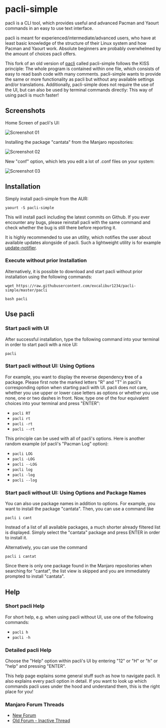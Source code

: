 # pacli-simple

pacli is a CLI tool, which provides useful and advanced Pacman and Yaourt commands in an easy to use text interface. 

pacli is meant for experienced/intermediate/advanced users, who have at least basic knowledge of the structure of their Linux system and how Pacman and Yaourt work. Absolute beginners are probably overwhelmed by the amount of choices pacli offers.

This fork of an old version of [pacli](https://github.com/Manjaro-Pek/pacli/tree/f98e9226eb75ea00217481f436399328fe73d3ae) called pacli-simple follows the KISS principle: The whole program is contained within one file, which consists of easy to read bash code with many comments. pacli-simple wants to provide the same or more functionality as pacli but without any available settings and/or translations. Additionally, pacli-simple does not require the use of the UI, but can also be used by terminal commands directly: This way of using pacli is much faster!


## Screenshots

Home Screen of pacli's UI:

![Screenshot 01](http://s18.postimg.org/8dz7xjlzt/screen.png)


Installing the package "cantata" from the Manjaro repositories:

![Screenshot 02](http://s32.postimg.org/50okof26t/pacli_simple2.gif)


New "conf" option, which lets you edit a lot of .conf files on your system:

![Screenshot 03](http://s17.postimg.org/tvujdlyjj/screen_png.jpg)


## Installation

Simply install pacli-simple from the AUR:
```
yaourt -S pacli-simple
```
This will install pacli including the latest commits on Github. If you ever encounter any bugs, please reinstall pacli with the same command and check whether the bug is still there before reporting it.

It is highly recommended to use an utility, which notifies the user about available updates alongside of pacli. Such a lightweight utility is for example [update-notifier](https://github.com/Chrysostomus/update-notifier).

### Execute without prior Installation
Alternatively, it is possible to download and start pacli without prior installation using the following commands:
```
wget https://raw.githubusercontent.com/excalibur1234/pacli-simple/master/pacli
```
```
bash pacli
```


## Use pacli

### Start pacli with UI
After successful installation, type the following command into your terminal in order to start pacli with a nice UI:
```
pacli
```

### Start pacli without UI: Using Options
For example, you want to display the **r**everse dependency **t**ree of a package. Please first note the marked letters "R" and "T" in pacli's corresponding option when starting pacli with UI.
pacli does not care, whether you use upper or lower case letters as options or whether you use none, one or two dashes in front. Now, type one of the four equivalent choices into your terminal and press "ENTER": 
- `pacli RT`
- `pacli rt`
- `pacli -rt`
- `pacli --rt`

This principle can be used with all of pacli's options. Here is another random example (of pacli's "Pacman Log" option):
- `pacli LOG`
- `pacli -LOG`
- `pacli --LOG`
- `pacli log`
- `pacli -log`
- `pacli --log`

### Start pacli without UI: Using Options and Package Names

You can also use package names in addition to options. For example, you want to install the package "cantata". Then, you can use a command like
```
pacli i cant
```
Instead of a list of all available packages, a much shorter already filtered list is displayed. Simply select the "cantata" package and press ENTER in order to install it.


Alternatively, you can use the command
```
pacli i cantat
```
Since there is only one package found in the Manjaro repositories when searching for "cantat", the list view is skipped and you are immediately prompted to install "cantata".


## Help

### Short pacli Help
For short help, e.g. when using pacli without UI, use one of the following commands:
- `pacli h`
- `pacli -h`

### Detailed pacli Help
Choose the "Help" option within pacli's UI by entering "12" or "H" or "h" or "help" and pressing "ENTER".

This help page explains some general stuff such as how to navigate pacli. It also explains every pacli option in detail. If you want to look up which commands pacli uses under the hood and understand them, this is the right place for you!

### Manjaro Forum Threads
 - [New Forum](https://forum.manjaro.org/t/pacli-simple-a-simple-bash-frontend-for-pacman-and-yaourt/677)
 - [Old Forum - Inactive Thread](https://classicforum.manjaro.org/index.php?topic=21399.0)
